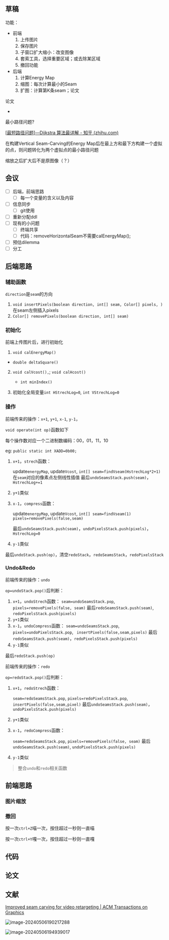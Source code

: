 ## 草稿

功能：

+ 前端
  1. 上传图片
  2. 保存图片
  3. 子窗口扩大缩小：改变图像
  4. 套索工具，选择重要区域；或去除某区域
  5. 撤回功能
+ 后端
  1. 计算Energy Map
  2. 缩图：每次计算最小的Seam
  3. 扩图：计算第K条seam；论文

论文

+ 





最小路径问题?

[[最短路径问题\]—Dijkstra 算法最详解 - 知乎 (zhihu.com)](https://zhuanlan.zhihu.com/p/129373740)





在构建Vertical Seam-Carving的Energy Map后在最上方和最下方构建一个虚拟的点，则问题转化为两个虚拟点的最小路径问题



缩放之后扩大后不是原图像（？）

## 会议

- [ ] 后端，前端思路
  - [ ] 每一个变量的含义以及内容
- [ ] 信息同步
  + [ ] git使用
- [ ] 重新分配ddl
- [ ] 现有的小问题
  + [ ] 终端共享
  + [ ] 代码：removeHorizontalSeam不需要calEnergyMap();
- [ ] 预估dilemma
- [ ] 分工

## 后端思路

### 辅助函数

`direction`是`seam`的方向

1. `void insertPixels(boolean direction, int[] seam, Color[] pixels, )`在seam左侧插入pixels
2. `Color[] removePixels(boolean direction, int[] seam)`

### 初始化

前端上传图片后，进行初始化

1. `void calEnergyMap()`
+ `double deltaSquare()`
2. `void calVcost(),`; `void calHcost()`

   + `int minIndex()`
3. 初始化全局变量`int HStrechLog=0`, `int VStrechLog=0`

### 操作

前端传来的操作：`x+1`, `y+1`, `x-1`, `y-1`，

`void operate(int op)`函数如下

每个操作数对应一个二进制数编码：00，01，11，10

eg: `public static int XADD=0b00;`

1. `x+1`，`strech`函数：

   update`energyMap`, update`Vcost`, `int[] seam=findVseam(HstrechLog*2+1)`
   在`seam`对应的像素点左侧线性插值
   最后`undoSeamsStack.push(seam)`，`HstrechLog+=1`

2. `y+1`类似

3. `x-1`，`compress`函数：

   update`energyMap`, update`Vcost`, `int[] seam=findVseam(1)`
   `pixels=removePixels(false,seam)`

   最后`undoSeamsStack.push(seam)`，`undoPixelsStack.push(pixels)`，`HstrechLog=0`

4. `y-1`类似

最后`undoStack.push(op)`，清空`redoStack`，`redoSeamsStack`，`redoPixelsStack`

### Undo&Redo

前端传来的操作：`undo`

`op=undoStack.pop()`后判断：

1. `x+1`，`undoStrech`函数：
   `seam=undoSeamsStack.pop`, `pixels=removePixels(false, seam)`
   最后`redoSeamsStack.push(seam)`, `redoPixelsStack.push(pixels)`
2. `y+1`类似
3. `x-1`，`undoCompress`函数：
   `seam=undoSeamsStack.pop`, `pixels=undoPixelsStack.pop`, 
   ` insertPixels(false,seam,pixels)`
   最后`redoSeamsStack.push(seam)`，`redoPixelsStack.push(pixels)`
4. `y-1`类似

最后`redoStack.push(op)`



前端传来的操作：`redo`

`op=redoStack.pop()`后判断：

1. `x+1`，`redoStrech`函数：

   `seam=redoSeamsStack.pop`, `pixels=redoPixelsStack.pop`, 
   ` insertPixels(false,seam,pixel)`
   最后`undoSeamsStack.push(seam)`，`undoPixelsStack.push(pixels)`

2. `y+1`类似

3. `x-1`，`redoCompress`函数：

   `seam=redoSeamsStack.pop`, `pixels=removePixels(false, seam)`
   最后`undoSeamsStack.push(seam)`, `undoPixelsStack.push(pixels)`

4. `y-1`类似

> 整合`undo`和`redo`相关函数

## 前端思路

### 图片缩放





### 撤回

按一次`ctrl+Z`喵一次，按住超过一秒则一直喵

按一次`ctrl+Y`嘎一次，按住超过一秒则一直嘎



## 代码

## 论文

## 文献

[Improved seam carving for video retargeting | ACM Transactions on Graphics](https://dl.acm.org/doi/abs/10.1145/1360612.1360615)

![image-20240506190217288](E:\resource\markdown\.pictures\image-20240506190217288.png)

![image-20240506194939017](E:\resource\markdown\.pictures\image-20240506194939017.png)
